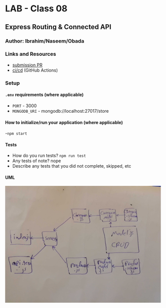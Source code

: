 # LAB - Class 08

## Express Routing & Connected API

### Author: Ibrahim/Naseem/Obada

### Links and Resources
- [submission PR](https://github.com/naseem-401-advanced-javascript/lab-08/tree/express-routing-connected-api)
- [ci/cd]() (GitHub Actions)
### Setup

#### `.env` requirements (where applicable)
- `PORT` - 3000
- `MONGODB_URI` - mongodb://localhost:27017/store

#### How to initialize/run your application (where applicable)
-`npm start`

#### Tests
- How do you run tests?
`npm run test`
- Any tests of note?
nope
- Describe any tests that you did not complete, skipped, etc

#### UML
![](assest/lab8.jpg)